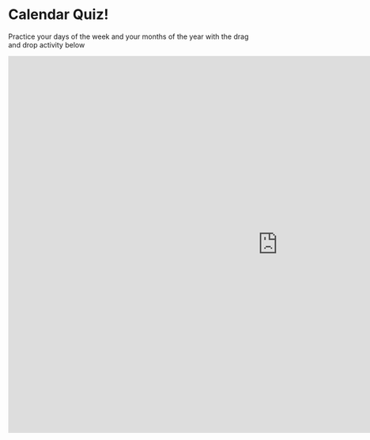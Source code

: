 <h1>Calendar Quiz!</h1>
<p>Practice your days of the week and your months of the year with the drag and drop activity below</p>
<iframe src="https://h5p.org/h5p/embed/689511" width="1090" height="762" frameborder="0" allowfullscreen="allowfullscreen"></iframe><script src="https://h5p.org/sites/all/modules/h5p/library/js/h5p-resizer.js" charset="UTF-8"></script>
